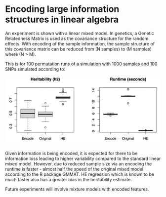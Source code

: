 # Encoding large information structures in linear algebra

An experiment is shown with a linear mixed model. In genetics, a Genetic Relatedness Matrix is used as the covariance structure for the random effects. With encoding of the sample information, the sample structure of this covariance matrix can be reduced from (N samples) to (M samples) where (N > M).

This is for 100 permutation runs of a simulation with 1000 samples and 100 SNPs simulated according to:


![alt text](https://raw.githubusercontent.com/AskExplain/encoding_information/alpha_test_v2022.1/figures/encoded_vs_original_mixed_model.png)


Given information is being encoded, it is expected for there to be information loss leading to higher variability compared to the standard linear mixed model. However, due to reduced sample size via an encoding the runtime is faster - almost half the speed of the original mixed model according to the R package GMMAT. HE regression which is known to be much faster also has a greater bias in the heritability estimate.


Future experiments will involve mixture models with encoded features.
